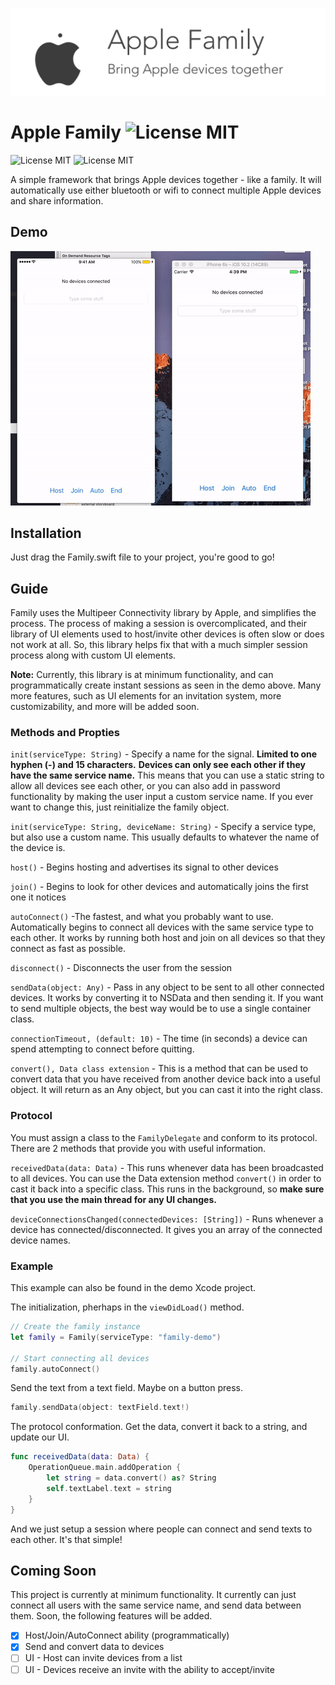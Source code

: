  ![Upload](Images/jpg/banner.gif)

# Apple Family ![License MIT](https://img.shields.io/badge/platform-iOS-677cf4.svg)
![License MIT](https://img.shields.io/badge/license-MIT-blue.svg)
![License MIT](https://img.shields.io/badge/build-passing-brightgreen.svg)

A simple framework that brings Apple devices together - like a family. It will automatically use either bluetooth or wifi to connect multiple Apple devices and share information.

## Demo

 ![Upload](Images/demo.gif)

## Installation

Just drag the Family.swift file to your project, you're good to go!

## Guide

Family uses the Multipeer Connectivity library by Apple, and simplifies the process. The process of making a session is overcomplicated, and their library of UI elements used to host/invite other devices is often slow or does not work at all. So, this library helps fix that with a much simpler session process along with custom UI elements.

**Note:** Currently, this library is at minimum functionality, and can programmatically create instant sessions as seen in the demo above. Many more features, such as  UI elements for an invitation system, more customizability, and more will be added soon.


### Methods and Propties
`init(serviceType: String)` - Specify a name for the signal.
**Limited to one hyphen (-) and 15 characters.**
**Devices can only see each other if they have the same service name.** This means that you can use a static string to allow all devices see each other, or you can also add in password functionality by making the user input a custom service name. If you ever want to change this, just reinitialize the family object.

`init(serviceType: String, deviceName: String)` - Specify a service type, but also use a custom name. This usually defaults to whatever the name of the device is.

`host()` - Begins hosting and advertises its signal to other devices

`join()` - Begins to look for other devices and automatically joins the first one it notices

`autoConnect()` -The fastest, and what you probably want to use. Automatically begins to connect all devices with the same service type to each other. It works by running both host and join on all devices so that they connect as fast as possible.

`disconnect()` - Disconnects the user from the session

`sendData(object: Any)` - Pass in any object to be sent to all other connected devices. It works by converting it to NSData and then sending it. If you want to send multiple objects, the best way would be to use a single container class.

`connectionTimeout, (default: 10)` - The time (in seconds) a device can spend attempting to connect before quitting.

`convert(), Data class extension` - This is a method that can be used to convert data that you have received from another device back into a useful object. It will return as an Any object, but you can cast it into the right class.


### Protocol
You must assign a class to the `FamilyDelegate` and conform to its protocol. There are 2 methods that provide you with useful information.

`receivedData(data: Data)` - This runs whenever data has been broadcasted to all devices. You can use the Data extension method `convert()` in order to cast it back into a specific class. This runs in the background, so **make sure that you use the main thread for any UI changes.**

`deviceConnectionsChanged(connectedDevices: [String])` - Runs whenever a device has connected/disconnected. It gives you an array of the connected device names.

### Example

This example can also be found in the demo Xcode project. 

The initialization, pherhaps in the `viewDidLoad()` method.

```swift
// Create the family instance
let family = Family(serviceType: "family-demo")

// Start connecting all devices
family.autoConnect()
```

Send the text from a text field. Maybe on a button press.

```swift
family.sendData(object: textField.text!)
```

The protocol conformation. Get the data, convert it back to a string, and update our UI.

```swift
func receivedData(data: Data) {
    OperationQueue.main.addOperation {
        let string = data.convert() as? String
        self.textLabel.text = string
    }
}
```

And we just setup a session where people can connect and send texts to each other. It's that simple!

## Coming Soon

This project is currently at minimum functionality. It currently can just connect all users with the same service name, and send data between them. Soon, the following features will be added.

- [x] Host/Join/AutoConnect ability (programmatically)
- [x] Send and convert data to devices
- [ ] UI - Host can invite devices from a list
- [ ] UI - Devices receive an invite with the ability to accept/invite